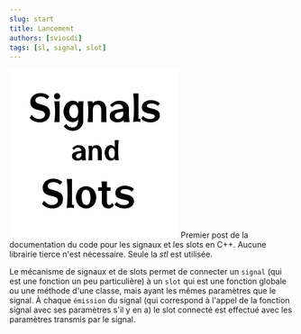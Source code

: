 ```yaml
---
slug: start
title: Lancement
authors: [sviosdi]
tags: [sl, signal, slot]
---
```


![Signaux&Slots](/img/sig.webp)
Premier post de la documentation du code pour les signaux et les slots en C++.
Aucune librairie tierce n'est nécessaire. Seule la _stl_ est utilisée.

Le mécanisme de signaux et de slots permet de connecter un `signal` (qui est une fonction un peu particulière) à un `slot` qui est une fonction globale ou une méthode d'une classe, mais ayant les mêmes paramètres que le signal. À chaque `émission` du signal (qui correspond à l'appel de la fonction signal avec ses paramètres s'il y en a) le slot connecté est effectué avec les paramètres transmis par le signal.
